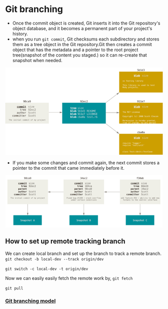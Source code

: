 # **Git branching**
- Once the commit object is created, Git inserts it into the Git repository's object database, and it becomes a permanent part of your project's history.
- when you run `git commit`, Git checksums each subdirectory and stores them as a tree object in the Git repository.Git then creates a commit object that has the metadata and a pointer to the root project tree(snapshot of the content you staged.) so it can re-create that snapshot when needed.

![A commit and its tree](./resources/commit-and-tree.png)

- If you make some changes and commit again, the next commit stores a pointer to the commit that came immediately before it.

![Commits and their parents](./resources/commits-and-parents.png)

## How to set up remote tracking branch
We can create local branch and set up the branch to track a remote branch.
`git checkout -b local-dev --track origin/dev`

`git switch -c local-dev -t origin/dev`

Now we can easily easily fetch the remote work by,
`git fetch`

`git pull`

### [Git branching model](./docs/branching_models.md)
